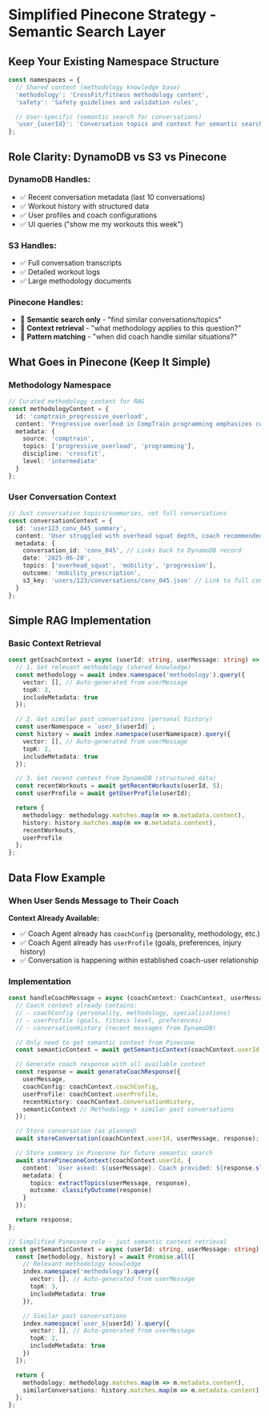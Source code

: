 # Simplified Pinecone Strategy - Semantic Search Layer

## Keep Your Existing Namespace Structure
```typescript
const namespaces = {
  // Shared content (methodology knowledge base)
  'methodology': 'CrossFit/fitness methodology content',
  'safety': 'Safety guidelines and validation rules',

  // User-specific (semantic search for conversations)
  'user_{userId}': 'Conversation topics and context for semantic search'
};
```

## Role Clarity: DynamoDB vs S3 vs Pinecone

### DynamoDB Handles:
- ✅ Recent conversation metadata (last 10 conversations)
- ✅ Workout history with structured data
- ✅ User profiles and coach configurations
- ✅ UI queries ("show me my workouts this week")

### S3 Handles:
- ✅ Full conversation transcripts
- ✅ Detailed workout logs
- ✅ Large methodology documents

### Pinecone Handles:
- 🎯 **Semantic search only** - "find similar conversations/topics"
- 🎯 **Context retrieval** - "what methodology applies to this question?"
- 🎯 **Pattern matching** - "when did coach handle similar situations?"

## What Goes in Pinecone (Keep It Simple)

### Methodology Namespace
```typescript
// Curated methodology content for RAG
const methodologyContent = {
  id: 'comptrain_progressive_overload',
  content: 'Progressive overload in CompTrain programming emphasizes consistent weekly increases rather than daily max efforts...',
  metadata: {
    source: 'comptrain',
    topics: ['progressive_overload', 'programming'],
    discipline: 'crossfit',
    level: 'intermediate'
  }
};
```

### User Conversation Context
```typescript
// Just conversation topics/summaries, not full conversations
const conversationContext = {
  id: 'user123_conv_045_summary',
  content: 'User struggled with overhead squat depth, coach recommended ankle mobility work and goblet squat progression',
  metadata: {
    conversation_id: 'conv_045', // Links back to DynamoDB record
    date: '2025-06-20',
    topics: ['overhead_squat', 'mobility', 'progression'],
    outcome: 'mobility_prescription',
    s3_key: 'users/123/conversations/conv_045.json' // Link to full conversation
  }
};
```

## Simple RAG Implementation

### Basic Context Retrieval
```typescript
const getCoachContext = async (userId: string, userMessage: string) => {
  // 1. Get relevant methodology (shared knowledge)
  const methodology = await index.namespace('methodology').query({
    vector: [], // Auto-generated from userMessage
    topK: 3,
    includeMetadata: true
  });

  // 2. Get similar past conversations (personal history)
  const userNamespace = `user_${userId}`;
  const history = await index.namespace(userNamespace).query({
    vector: [], // Auto-generated from userMessage
    topK: 2,
    includeMetadata: true
  });

  // 3. Get recent context from DynamoDB (structured data)
  const recentWorkouts = await getRecentWorkouts(userId, 5);
  const userProfile = await getUserProfile(userId);

  return {
    methodology: methodology.matches.map(m => m.metadata.content),
    history: history.matches.map(m => m.metadata.content),
    recentWorkouts,
    userProfile
  };
};
```

## Data Flow Example

### When User Sends Message to Their Coach

**Context Already Available:**
- ✅ Coach Agent already has `coachConfig` (personality, methodology, etc.)
- ✅ Coach Agent already has `userProfile` (goals, preferences, injury history)
- ✅ Conversation is happening within established coach-user relationship

### Implementation
```typescript
const handleCoachMessage = async (coachContext: CoachContext, userMessage: string) => {
  // Coach context already contains:
  // - coachConfig (personality, methodology, specializations)
  // - userProfile (goals, fitness level, preferences)
  // - conversationHistory (recent messages from DynamoDB)

  // Only need to get semantic context from Pinecone
  const semanticContext = await getSemanticContext(coachContext.userId, userMessage);

  // Generate coach response with all available context
  const response = await generateCoachResponse({
    userMessage,
    coachConfig: coachContext.coachConfig,
    userProfile: coachContext.userProfile,
    recentHistory: coachContext.conversationHistory,
    semanticContext // Methodology + similar past conversations
  });

  // Store conversation (as planned)
  await storeConversation(coachContext.userId, userMessage, response);

  // Store summary in Pinecone for future semantic search
  await storePineconeContext(coachContext.userId, {
    content: `User asked: ${userMessage}. Coach provided: ${response.slice(0, 200)}...`,
    metadata: {
      topics: extractTopics(userMessage, response),
      outcome: classifyOutcome(response)
    }
  });

  return response;
};

// Simplified Pinecone role - just semantic context retrieval
const getSemanticContext = async (userId: string, userMessage: string) => {
  const [methodology, history] = await Promise.all([
    // Relevant methodology knowledge
    index.namespace('methodology').query({
      vector: [], // Auto-generated from userMessage
      topK: 3,
      includeMetadata: true
    }),

    // Similar past conversations
    index.namespace(`user_${userId}`).query({
      vector: [], // Auto-generated from userMessage
      topK: 2,
      includeMetadata: true
    })
  ]);

  return {
    methodology: methodology.matches.map(m => m.metadata.content),
    similarConversations: history.matches.map(m => m.metadata.content)
  };
};
```
